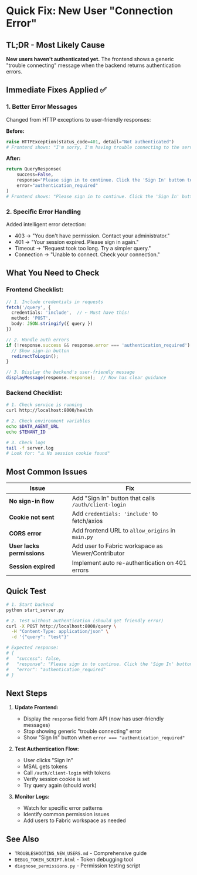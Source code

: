 # Quick Fix: New User "Connection Error"

## TL;DR - Most Likely Cause
**New users haven't authenticated yet.** The frontend shows a generic "trouble connecting" message when the backend returns authentication errors.

## Immediate Fixes Applied ✅

### 1. Better Error Messages
Changed from HTTP exceptions to user-friendly responses:

**Before:**
```python
raise HTTPException(status_code=401, detail="Not authenticated")
# Frontend shows: "I'm sorry, I'm having trouble connecting to the server"
```

**After:**
```python
return QueryResponse(
    success=False,
    response="Please sign in to continue. Click the 'Sign In' button to authenticate.",
    error="authentication_required"
)
# Frontend shows: "Please sign in to continue. Click the 'Sign In' button to authenticate."
```

### 2. Specific Error Handling
Added intelligent error detection:
- 403 → "You don't have permission. Contact your administrator."
- 401 → "Your session expired. Please sign in again."
- Timeout → "Request took too long. Try a simpler query."
- Connection → "Unable to connect. Check your connection."

## What You Need to Check

### Frontend Checklist:
```typescript
// 1. Include credentials in requests
fetch('/query', {
  credentials: 'include',  // ← Must have this!
  method: 'POST',
  body: JSON.stringify({ query })
})

// 2. Handle auth errors
if (!response.success && response.error === 'authentication_required') {
  // Show sign-in button
  redirectToLogin();
}

// 3. Display the backend's user-friendly message
displayMessage(response.response);  // Now has clear guidance
```

### Backend Checklist:
```bash
# 1. Check service is running
curl http://localhost:8000/health

# 2. Check environment variables
echo $DATA_AGENT_URL
echo $TENANT_ID

# 3. Check logs
tail -f server.log
# Look for: "⚠️ No session cookie found"
```

## Most Common Issues

| Issue | Fix |
|-------|-----|
| **No sign-in flow** | Add "Sign In" button that calls `/auth/client-login` |
| **Cookie not sent** | Add `credentials: 'include'` to fetch/axios |
| **CORS error** | Add frontend URL to `allow_origins` in `main.py` |
| **User lacks permissions** | Add user to Fabric workspace as Viewer/Contributor |
| **Session expired** | Implement auto re-authentication on 401 errors |

## Quick Test

```bash
# 1. Start backend
python start_server.py

# 2. Test without authentication (should get friendly error)
curl -X POST http://localhost:8000/query \
  -H "Content-Type: application/json" \
  -d '{"query": "test"}'

# Expected response:
# {
#   "success": false,
#   "response": "Please sign in to continue. Click the 'Sign In' button to authenticate.",
#   "error": "authentication_required"
# }
```

## Next Steps

1. **Update Frontend:**
   - Display the `response` field from API (now has user-friendly messages)
   - Stop showing generic "trouble connecting" error
   - Show "Sign In" button when `error === "authentication_required"`

2. **Test Authentication Flow:**
   - User clicks "Sign In"
   - MSAL gets tokens
   - Call `/auth/client-login` with tokens
   - Verify session cookie is set
   - Try query again (should work)

3. **Monitor Logs:**
   - Watch for specific error patterns
   - Identify common permission issues
   - Add users to Fabric workspace as needed

## See Also
- `TROUBLESHOOTING_NEW_USERS.md` - Comprehensive guide
- `DEBUG_TOKEN_SCRIPT.html` - Token debugging tool
- `diagnose_permissions.py` - Permission testing script
